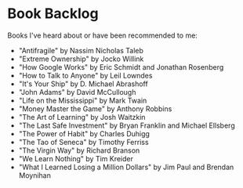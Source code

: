 # Book Backlog
Books I've heard about or have been recommended to me:
- "Antifragile" by Nassim Nicholas Taleb
- "Extreme Ownership" by Jocko Willink
- "How Google Works" by Eric Schmidt and Jonathan Rosenberg
- "How to Talk to Anyone" by Leil Lowndes
- "It's Your Ship" by D. Michael Abrashoff
- "John Adams" by David McCullough
- "Life on the Mississippi" by Mark Twain
- "Money Master the Game" by Anthony Robbins
- "The Art of Learning" by Josh Waitzkin
- "The Last Safe Investment" by Bryan Franklin and Michael Ellsberg
- "The Power of Habit" by Charles Duhigg
- "The Tao of Seneca" by Timothy Ferriss
- "The Virgin Way" by Richard Branson
- "We Learn Nothing" by Tim Kreider
- "What I Learned Losing a Million Dollars" by Jim Paul and Brendan Moynihan
